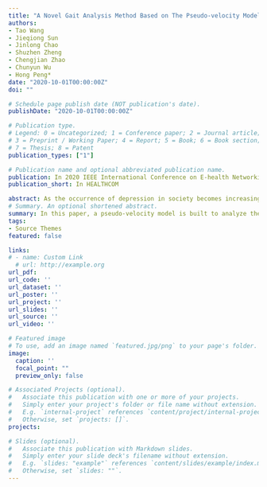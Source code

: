 ```yaml
---
title: "A Novel Gait Analysis Method Based on The Pseudo-velocity Model for Depression Detection"
authors:
- Tao Wang
- Jieqiong Sun
- Jinlong Chao
- Shuzhen Zheng
- Chengjian Zhao
- Chunyun Wu
- Hong Peng*
date: "2020-10-01T00:00:00Z"
doi: ""

# Schedule page publish date (NOT publication's date).
publishDate: "2020-10-01T00:00:00Z"

# Publication type.
# Legend: 0 = Uncategorized; 1 = Conference paper; 2 = Journal article;
# 3 = Preprint / Working Paper; 4 = Report; 5 = Book; 6 = Book section;
# 7 = Thesis; 8 = Patent
publication_types: ["1"]

# Publication name and optional abbreviated publication name.
publication: In 2020 IEEE International Conference on E-health Networking, Application & Services
publication_short: In HEALTHCOM

abstract: As the occurrence of depression in society becomes increasingly more common, it is an urgent task to find more objective and effective tools for real-time depression assessment. Gait analysis offers a new low-cost and contactless method for depression diagnosis. Therefore, interest in gait-based depression detection using depth sensors, such as Kinect, has grown rapidly in recent years. In this paper, a pseudo-velocity model is built to analyze the abnormal gait related to the depression by combining the velocity and angular velocity of the joints. Subsequently, we extract some features in time and frequency domain from our model to establish the classification model for depression detection. Experimental results on depression gait data recordings from 43 scored-depressed and 52 non-depressed individuals show that the proposed method achieves a good classification accuracy of 92.35% and is superior to other existing methods. The outstanding classification performance suggests that the proposed method has potential clinical value in depression detection.
# Summary. An optional shortened abstract.
summary: In this paper, a pseudo-velocity model is built to analyze the abnormal gait related to the depression by combining the velocity and angular velocity of the joints. Subsequently, we extract some features in time and frequency domain from our model to establish the classification model for depression detection. 
tags:
- Source Themes
featured: false

links:
# - name: Custom Link
  # url: http://example.org
url_pdf: 
url_code: ''
url_dataset: ''
url_poster: ''
url_project: ''
url_slides: ''
url_source: ''
url_video: ''

# Featured image
# To use, add an image named `featured.jpg/png` to your page's folder. 
image:
  caption: ''
  focal_point: ""
  preview_only: false

# Associated Projects (optional).
#   Associate this publication with one or more of your projects.
#   Simply enter your project's folder or file name without extension.
#   E.g. `internal-project` references `content/project/internal-project/index.md`.
#   Otherwise, set `projects: []`.
projects:

# Slides (optional).
#   Associate this publication with Markdown slides.
#   Simply enter your slide deck's filename without extension.
#   E.g. `slides: "example"` references `content/slides/example/index.md`.
#   Otherwise, set `slides: ""`.
---
```


